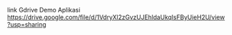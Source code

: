 link Gdrive Demo Aplikasi
https://drive.google.com/file/d/1VdryXl2zGvzUJEhldaUkqIsFByUieH2U/view?usp=sharing
